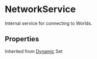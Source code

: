 # NetworkService

Internal service for connecting to Worlds.

## Properties

Inherited from [Dynamic](https://docs.brickverse.co/bricklua-lua-references-manual/dymanic) Set
